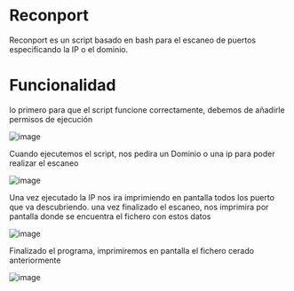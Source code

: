 # Reconport
Reconport es un script basado en bash para el escaneo de puertos especificando la IP o el dominio.

# Funcionalidad
lo primero para que el script funcione correctamente, debemos de añadirle permisos de ejecución


![image](https://user-images.githubusercontent.com/69112350/152963033-f70ebd29-d627-493b-94ac-c886a8631672.png)


Cuando ejecutemos el script, nos pedira un Dominio o una ip para poder realizar el escaneo


![image](https://user-images.githubusercontent.com/69112350/152960555-540ad016-f6fb-4c17-a474-01c7c01f6e14.png)


Una vez ejecutado la IP nos ira imprimiendo en pantalla todos los puerto que va descubriendo.
una vez finalizado el escaneo, nos imprimira por pantalla donde se encuentra el fichero con estos datos


![image](https://user-images.githubusercontent.com/69112350/152964484-d9884581-2f17-46ff-9ce3-36e60ae0e54c.png)

Finalizado el programa, imprimiremos en pantalla el fichero cerado anteriormente

![image](https://user-images.githubusercontent.com/69112350/152964216-a3904835-ca50-4033-bae5-8423cc739bd0.png)
